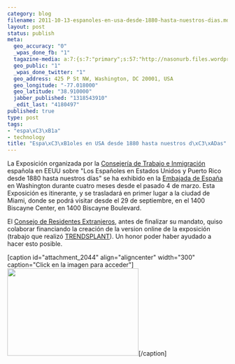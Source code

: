 ```yaml
--- 
category: blog
filename: 2011-10-13-espanoles-en-usa-desde-1880-hasta-nuestros-dias.md
layout: post
status: publish
meta: 
  geo_accuracy: "0"
  _wpas_done_fb: "1"
  tagazine-media: a:7:{s:7:"primary";s:57:"http://nasonurb.files.wordpress.com/2011/10/spaniards.gif";s:6:"images";a:1:{s:57:"http://nasonurb.files.wordpress.com/2011/10/spaniards.gif";a:6:{s:8:"file_url";s:57:"http://nasonurb.files.wordpress.com/2011/10/spaniards.gif";s:5:"width";s:3:"400";s:6:"height";s:3:"267";s:4:"type";s:5:"image";s:4:"area";s:6:"106800";s:9:"file_path";s:0:"";}}s:6:"videos";a:0:{}s:11:"image_count";s:1:"1";s:6:"author";s:7:"4180497";s:7:"blog_id";s:7:"8438084";s:9:"mod_stamp";s:19:"2011-10-13 22:11:49";}
  geo_public: "1"
  _wpas_done_twitter: "1"
  geo_address: 425 P St NW, Washington, DC 20001, USA
  geo_longitude: "-77.018000"
  geo_latitude: "38.910000"
  jabber_published: "1318543910"
  _edit_last: "4180497"
published: true
type: post
tags: 
- "espa\xC3\xB1a"
- technology
title: "Espa\xC3\xB1oles en USA desde 1880 hasta nuestros d\xC3\xADas"
---
```

La Exposición organizada por la <a href="http://www.mtin.es/es/mundo/consejerias/eeuu/index.htm">Consejería de Trabajo e Inmigración</a> española en EEUU sobre "Los Españoles en Estados Unidos y Puerto Rico desde 1880 hasta nuestros días" se ha exhibido en la <a href="http://www.maec.es/subwebs/Consulados/Washington/es/MenuPpal/Consulado/Paginas/Canal%20din%C3%A1mico%201.aspx">Embajada de España</a> en Washington durante cuatro meses desde el pasado 4 de marzo. Esta Exposición es itinerante, y se trasladará en primer lugar a la ciudad de Miami, donde se podrá visitar desde el 29 de septiembre, en el 1400 Biscayne Center, en 1400 Biscayne Boulevard.

El <a href="http://cre-washingtondc.org/">Consejo de Residentes Extranjeros</a>, antes de finalizar su mandato, quiso colaborar financiando la creación de la version online de la exposición (trabajo que realizó <a href="http://www.trendsplant.com/">TRENDSPLANT</a>). Un honor poder haber ayudado a hacer esto posible.

[caption id="attachment_2044" align="aligncenter" width="300" caption="Click en la imagen para acceder"]<a href="http://nasonurb.files.wordpress.com/2011/10/spaniards.gif"><img class="size-medium wp-image-2044" title="spaniards" src="http://nasonurb.files.wordpress.com/2011/10/spaniards.gif?w=300" alt="" width="300" height="200" /></a>[/caption]
<p style="text-align:center;"></p>
